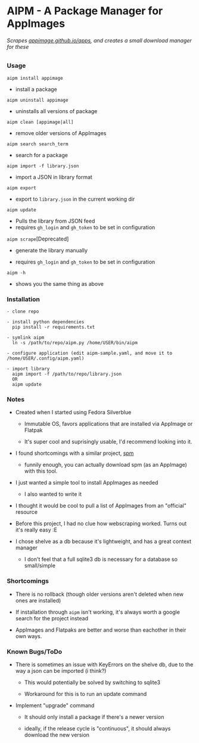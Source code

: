 # AIPM - A Package Manager for AppImages

###### Scrapes [appimage.github.io/apps](appimage.github.io/apps), and creates a small download manager for these

### Usage

`aipm install appimage`

- install a package

`aipm uninstall appimage`
- uninstalls all versions of package

`aipm clean [appimage|all]`
- remove older versions of AppImages

`aipm search search_term`

- search for a package

`aipm import -f library.json`

- import a JSON in library format

`aipm export`

- export to `library.json` in the current working dir

`aipm update`

- Pulls the library from JSON feed
- requires `gh_login` and `gh_token` to be set in configuration

`aipm scrape`[Deprecated]

- generate the library manually

- requires `gh_login` and `gh_token` to be set in configuration

`aipm -h`

- shows you the same thing as above
  
  
### Installation
  
  ```
  - clone repo
    
  - install python dependencies
    pip install -r requirements.txt
    
  - symlink aipm
    ln -s /path/to/repo/aipm.py /home/USER/bin/aipm
    
  - configure application (edit aipm-sample.yaml, and move it to /home/USER/.config/aipm.yaml)
    
  - import library
    aipm import -f /path/to/repo/library.json
    OR
    aipm update
  ```
  
### Notes

- Created when I started using Fedora Silverblue
  
  - Immutable OS, favors applications that are installed via AppImage or Flatpak
  
  - It's super cool and suprisingly usable, I'd recommend looking into it.

- I found shortcomings with a similar project, [spm](https://github.com/simoniz0r/spm)
  
  - funnily enough, you can actually download spm (as an AppImage) with this tool.

- I just wanted a simple tool to install AppImages as needed
  
  - I also wanted to write it

- I thought it would be cool to pull a list of AppImages from an "official" resource

- Before this project, I had no clue how webscraping worked. Turns out it's really easy :E

- I chose shelve as a db because it's lightweight, and has a great context manager
  
  - I don't feel that a full sqlite3 db is necessary for a database so small/simple
  
### Shortcomings

- There is no rollback (though older versions aren't deleted when new ones are installed)

- If installation through `aipm` isn't working, it's always worth a google search for the project instead

- AppImages and Flatpaks are better and worse than eachother in their own ways.

### Known Bugs/ToDo

- There is sometimes an issue with KeyErrors on the shelve db, due to the way a json can be imported (i think?)
  
  - This would potentially be solved by switching to sqlite3
  
  - Workaround for this is to run an update command

- Implement "upgrade" command
  
  - It should only install a package if there's a newer version
  
  - ideally, if the release cycle is "continuous", it should always download the new version


